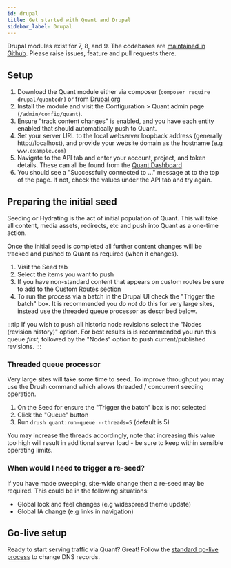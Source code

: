 ```yaml
---
id: drupal
title: Get started with Quant and Drupal
sidebar_label: Drupal
---
```


Drupal modules exist for 7, 8, and 9. The codebases are [maintained in Github](https://www.github.com/quantcdn/drupal). Please raise issues, feature and pull requests there.

## Setup

1. Download the Quant module either via composer (`composer require drupal/quantcdn`) or from [Drupal.org](https://drupal.org/project/quantcdn)
2. Install the module and visit the Configuration > Quant admin page (`/admin/config/quant`).
3. Ensure "track content changes" is enabled, and you have each entity enabled that should automatically push to Quant.
4. Set your server URL to the local webserver loopback address (generally http://localhost), and provide your website domain as the hostname (e.g `www.example.com`)
5. Navigate to the API tab and enter your account, project, and token details. These can all be found from the [Quant Dashboard](/docs/dashboard/get-started)
6. You should see a "Successfully connected to ..." message at to the top of the page. If not, check the values under the API tab and try again.

## Preparing the initial seed

Seeding or Hydrating is the act of initial population of Quant. This will take all content, media assets, redirects, etc and push into Quant as a one-time action.

Once the initial seed is completed all further content changes will be tracked and pushed to Quant as required (when it changes).

1. Visit the Seed tab
2. Select the items you want to push
3. If you have non-standard content that appears on custom routes be sure to add to the Custom Routes section
4. To run the process via a batch in the Drupal UI check the "Trigger the batch" box. It is recommended you do _not_ do this for very large sites, instead use the threaded queue processor as described below.

:::tip
If you wish to push all historic node revisions select the "Nodes (revision history)" option.
For best results is is recommended you run this queue *first*, followed by the "Nodes" option to push current/published revisions.
:::

### Threaded queue processor
Very large sites will take some time to seed. To improve throughput you may use the Drush command which allows threaded / concurrent seeding operation.

1. On the Seed for ensure the "Trigger the batch" box is not selected
2. Click the "Queue" button
3. Run `drush quant:run-queue --threads=5` (default is 5)

You may increase the threads accordingly, note that increasing this value too high will result in additional server load - be sure to keep within sensible operating limits.


### When would I need to trigger a re-seed?

If you have made sweeping, site-wide change then a re-seed may be required. This could be in the following situations:
- Global look and feel changes (e.g widespread theme update)
- Global IA change (e.g links in navigation)

## Go-live setup

Ready to start serving traffic via Quant? Great! Follow the [standard go-live process](/docs/golive) to change DNS records.
